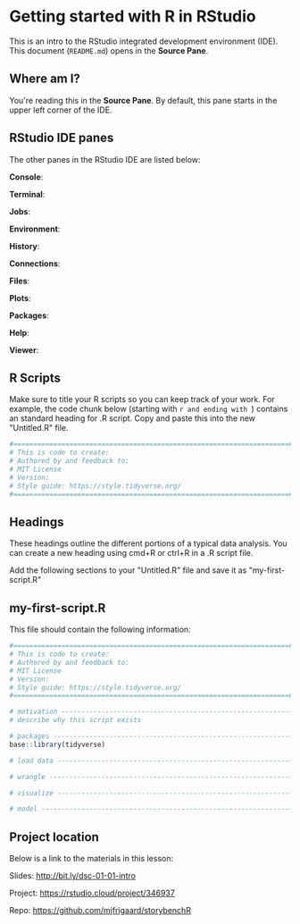 Getting started with R in RStudio
==================================

This is an intro to the RStudio integrated development environment (IDE). This document (`README.md`) opens in the **Source Pane**. 

## Where am I?

You're reading this in the **Source Pane**. By default, this pane starts in the upper left corner of the IDE. 

## RStudio IDE panes

The other panes in the RStudio IDE are listed below:

**Console**:

**Terminal**:

**Jobs**:

**Environment**:

**History**:

**Connections**:

**Files**:

**Plots**:

**Packages**:

**Help**:

**Viewer**:



## R Scripts 

Make sure to title your R scripts so you can keep track of your work. For example, the code chunk below (starting with ```r and ending with ```) contains an standard heading for .R script. Copy and paste this into the new "Untitled.R" file.

```r
#=====================================================================#
# This is code to create: 
# Authored by and feedback to: 
# MIT License
# Version:
# Style guide: https://style.tidyverse.org/
#=====================================================================#
```

## Headings 

These headings outline the different portions of a typical data analysis. You can create a new heading using cmd+R or ctrl+R in a .R script file. 

Add the following sections to your "Untitled.R" file and save it as "my-first-script.R"


## my-first-script.R

This file should contain the following information:

```r
#=====================================================================#
# This is code to create: 
# Authored by and feedback to: 
# MIT License
# Version:
# Style guide: https://style.tidyverse.org/
#=====================================================================#

# motivation --------------------------------------------------------------
# describe why this script exists

# packages ----------------------------------------------------------------
base::library(tidyverse)

# load data ---------------------------------------------------------------

# wrangle -----------------------------------------------------------------

# visualize ---------------------------------------------------------------

# model -------------------------------------------------------------------

```

## Project location 

Below is a link to the materials in this lesson:

Slides: http://bit.ly/dsc-01-01-intro

Project: https://rstudio.cloud/project/346937

Repo: https://github.com/mjfrigaard/storybenchR 

